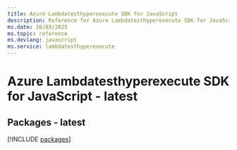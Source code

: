 ```yaml
---
title: Azure Lambdatesthyperexecute SDK for JavaScript
description: Reference for Azure Lambdatesthyperexecute SDK for JavaScript
ms.date: 10/03/2025
ms.topic: reference
ms.devlang: javascript
ms.service: lambdatesthyperexecute
---
```

# Azure Lambdatesthyperexecute SDK for JavaScript - latest
## Packages - latest
[!INCLUDE [packages](lambdatesthyperexecute-index.md)]